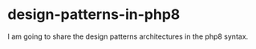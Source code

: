 # design-patterns-in-php8
I am going to share the design patterns architectures in the php8 syntax.
